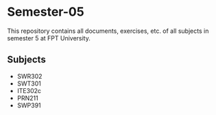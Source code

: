 # Semester-05
This repository contains all documents, exercises, etc. of all subjects in semester 5 at FPT University.
## Subjects
- SWR302
- SWT301
- ITE302c
- PRN211
- SWP391
